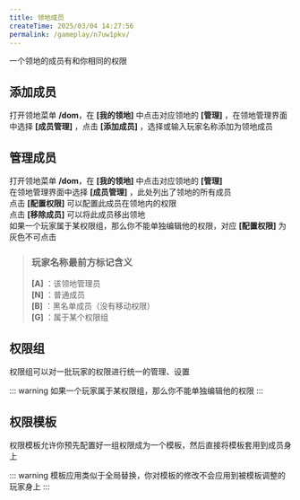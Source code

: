 ```yaml
---
title: 领地成员
createTime: 2025/03/04 14:27:56
permalink: /gameplay/n7uw1pkv/
---
```


一个领地的成员有和你相同的权限

## 添加成员

打开领地菜单 **/dom**，在 **[我的领地]** 中点击对应领地的 **[管理]** ，在领地管理界面中选择 **[成员管理]** ，点击 **[添加成员]** ，选择或输入玩家名称添加为领地成员

## 管理成员

打开领地菜单 **/dom**，在 **[我的领地]** 中点击对应领地的 **[管理]** \
在领地管理界面中选择 **[成员管理]** ，此处列出了领地的所有成员\
点击 **[配置权限]** 可以配置此成员在领地内的权限\
点击 **[移除成员]** 可以将此成员移出领地\
如果一个玩家属于某权限组，那么你不能单独编辑他的权限，对应 **[配置权限]** 为灰色不可点击

> ### 玩家名称最前方标记含义
>
> **[A]** ：该领地管理员\
> **[N]** ：普通成员\
> **[B]** ：黑名单成员（没有移动权限）\
> **[G]** ：属于某个权限组

## 权限组

权限组可以对一批玩家的权限进行统一的管理、设置

::: warning
如果一个玩家属于某权限组，那么你不能单独编辑他的权限
:::

## 权限模板

权限模板允许你预先配置好一组权限成为一个模板，然后直接将模板套用到成员身上

::: warning
模板应用类似于全局替换，你对模板的修改不会应用到被模板调整的玩家身上
:::

